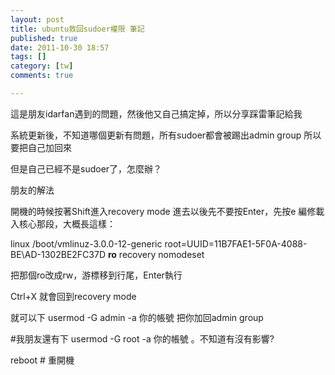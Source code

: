 ```yaml
---
layout: post
title: ubuntu救回sudoer權限 筆記
published: true
date: 2011-10-30 18:57
tags: []
category: [tw]
comments: true

---
```



這是朋友idarfan遇到的問題，然後他又自己搞定掉，所以分享踩雷筆記給我

系統更新後，不知道哪個更新有問題，所有sudoer都會被踢出admin group
所以要把自己加回來

但是自己已經不是sudoer了，怎麼辦？

朋友的解法

開機的時候按著Shift進入recovery mode
進去以後先不要按Enter，先按e
編修載入核心那段，大概長這樣：

linux /boot/vmlinuz-3.0.0-12-generic root=UUID=11B7FAE1-5F0A-4088-BE\AD-1302BE2FC37D **ro** recovery nomodeset

把那個ro改成rw，游標移到行尾，Enter執行

Ctrl+X 就會回到recovery mode

就可以下
usermod -G admin -a 你的帳號
把你加回admin group

#我朋友還有下 usermod -G root -a 你的帳號 。不知道有沒有影響?

reboot # 重開機



